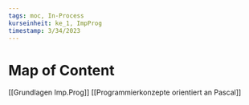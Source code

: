 ```yaml
---
tags: moc, In-Process
kurseinheit: ke_1, ImpProg
timestamp: 3/34/2023
---
```



# Map of Content
[[Grundlagen Imp.Prog]]
[[Programmierkonzepte orientiert an Pascal]]





